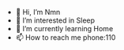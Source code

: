 - 👋 Hi, I’m Nmn
- 👀 I’m interested in Sleep
- 🌱 I’m currently learning Home
- 📫 How to reach me phone:110

<!---
     ******
--->
